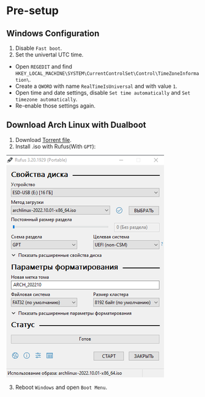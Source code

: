 # Pre-setup

## Windows Configuration
1. Disable `Fast boot`.
2. Set the univertal UTC time.
- Open `REGEDIT` and find `HKEY_LOCAL_MACHINE\SYSTEM\CurrentControlSet\Control\TimeZoneInformation\`.
- Create a `QWORD` with name `RealTimeIsUniversal` and with value `1`.
- Open time and date settings, disable `Set time automatically` and `Set timezone automatically`.
- Re-enable those settings again.

## Download Arch Linux with Dualboot
1. Download [Torrent file](https://archlinux.org/releng/releases/).
2. Install .iso with Rufus(With `GPT`):

<img src="../assets/rufus.png" alt="rufus install" />

3. Reboot `Windows` and open `Boot Menu`.